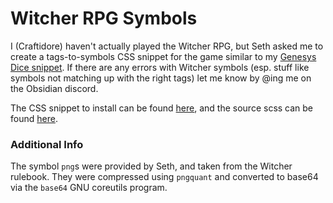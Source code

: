 # Witcher RPG Symbols

I (Craftidore) haven't actually played the Witcher RPG, but Seth asked me to create a tags-to-symbols CSS snippet for the game similar to my [Genesys Dice snippet](<https://github.com/ObsidianTTRPGProject/ObsidianTTRPGShare/tree/main/TTRPG Specific/Genesys/Genesys-Further-Resources>). If there are any errors with Witcher symbols (esp. stuff like symbols not matching up with the right tags) let me know by @ing me on the Obsidian discord.

The CSS snippet to install can be found [here](src/witcher.css), and the source scss can be found [here](src/witcher.scss).

### Additional Info

The symbol `png`s were provided by Seth, and taken from the Witcher rulebook. They were compressed using `pngquant` and converted to base64 via the `base64` GNU coreutils program.
